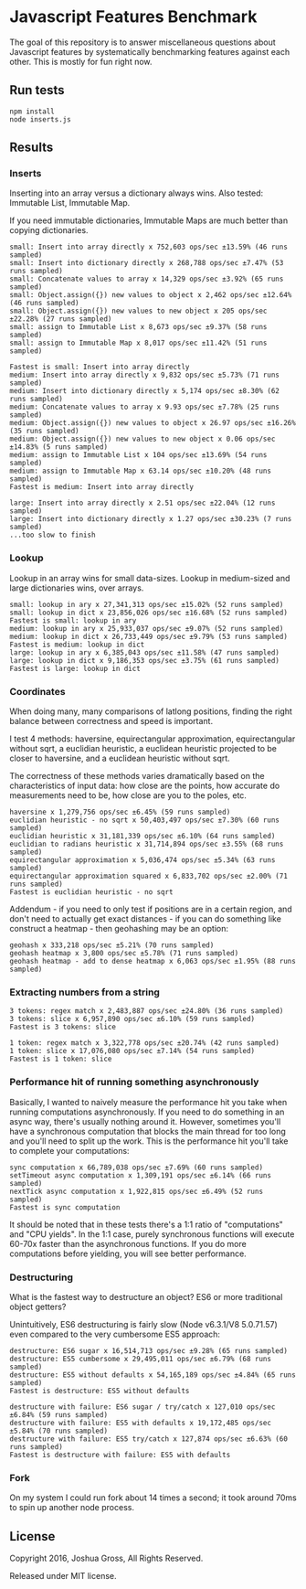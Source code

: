 # Javascript Features Benchmark

The goal of this repository is to answer miscellaneous questions about Javascript features by systematically benchmarking features against
each other. This is mostly for fun right now.

## Run tests
```shell
npm install
node inserts.js
```

## Results
### Inserts

Inserting into an array versus a dictionary always wins. Also tested: Immutable List, Immutable Map.

If you need immutable dictionaries, Immutable Maps are much better than copying dictionaries.

```
small: Insert into array directly x 752,603 ops/sec ±13.59% (46 runs sampled)
small: Insert into dictionary directly x 268,788 ops/sec ±7.47% (53 runs sampled)
small: Concatenate values to array x 14,329 ops/sec ±3.92% (65 runs sampled)
small: Object.assign({}) new values to object x 2,462 ops/sec ±12.64% (46 runs sampled)
small: Object.assign({}) new values to new object x 205 ops/sec ±22.28% (27 runs sampled)
small: assign to Immutable List x 8,673 ops/sec ±9.37% (58 runs sampled)
small: assign to Immutable Map x 8,017 ops/sec ±11.42% (51 runs sampled)
```

```
Fastest is small: Insert into array directly
medium: Insert into array directly x 9,832 ops/sec ±5.73% (71 runs sampled)
medium: Insert into dictionary directly x 5,174 ops/sec ±8.30% (62 runs sampled)
medium: Concatenate values to array x 9.93 ops/sec ±7.78% (25 runs sampled)
medium: Object.assign({}) new values to object x 26.97 ops/sec ±16.26% (35 runs sampled)
medium: Object.assign({}) new values to new object x 0.06 ops/sec ±14.83% (5 runs sampled)
medium: assign to Immutable List x 104 ops/sec ±13.69% (54 runs sampled)
medium: assign to Immutable Map x 63.14 ops/sec ±10.20% (48 runs sampled)
Fastest is medium: Insert into array directly
```

```
large: Insert into array directly x 2.51 ops/sec ±22.04% (12 runs sampled)
large: Insert into dictionary directly x 1.27 ops/sec ±30.23% (7 runs sampled)
...too slow to finish
```

### Lookup

Lookup in an array wins for small data-sizes. Lookup in medium-sized and large dictionaries wins, over arrays.

```
small: lookup in ary x 27,341,313 ops/sec ±15.02% (52 runs sampled)
small: lookup in dict x 23,856,026 ops/sec ±16.68% (52 runs sampled)
Fastest is small: lookup in ary
medium: lookup in ary x 25,933,037 ops/sec ±9.07% (52 runs sampled)
medium: lookup in dict x 26,733,449 ops/sec ±9.79% (53 runs sampled)
Fastest is medium: lookup in dict
large: lookup in ary x 6,385,043 ops/sec ±11.58% (47 runs sampled)
large: lookup in dict x 9,186,353 ops/sec ±3.75% (61 runs sampled)
Fastest is large: lookup in dict
```

### Coordinates

When doing many, many comparisons of latlong positions, finding the right balance between
correctness and speed is important.

I test 4 methods: haversine, equirectangular approximation, equirectangular without sqrt, a euclidian heuristic,
a euclidean heuristic projected to be closer to haversine, and a euclidean heuristic without sqrt.

The correctness of these methods varies dramatically based on the characteristics of input data: how close are the points,
how accurate do measurements need to be, how close are you to the poles, etc.

```
haversine x 1,279,756 ops/sec ±6.45% (59 runs sampled)
euclidian heuristic - no sqrt x 50,403,497 ops/sec ±7.30% (60 runs sampled)
euclidian heuristic x 31,181,339 ops/sec ±6.10% (64 runs sampled)
euclidian to radians heuristic x 31,714,894 ops/sec ±3.55% (68 runs sampled)
equirectangular approximation x 5,036,474 ops/sec ±5.34% (63 runs sampled)
equirectangular approximation squared x 6,833,702 ops/sec ±2.00% (71 runs sampled)
Fastest is euclidian heuristic - no sqrt
```

Addendum - if you need to only test if positions are in a certain region, and don't need to actually get exact
distances - if you can do something like construct a heatmap - then geohashing may be an option:

```
geohash x 333,218 ops/sec ±5.21% (70 runs sampled)
geohash heatmap x 3,800 ops/sec ±5.78% (71 runs sampled)
geohash heatmap - add to dense heatmap x 6,063 ops/sec ±1.95% (88 runs sampled)
```

### Extracting numbers from a string
```
3 tokens: regex match x 2,483,887 ops/sec ±24.80% (36 runs sampled)
3 tokens: slice x 6,957,890 ops/sec ±6.10% (59 runs sampled)
Fastest is 3 tokens: slice
```

```
1 token: regex match x 3,322,778 ops/sec ±20.74% (42 runs sampled)
1 token: slice x 17,076,080 ops/sec ±7.14% (54 runs sampled)
Fastest is 1 token: slice
```

### Performance hit of running something asynchronously

Basically, I wanted to naively measure the performance hit you take when
running computations asynchronously. If you need to do something in an async
way, there's usually nothing around it. However, sometimes you'll have a synchronous
computation that blocks the main thread for too long and you'll need to split up the work.
This is the performance hit you'll take to complete your computations:

```
sync computation x 66,789,038 ops/sec ±7.69% (60 runs sampled)
setTimeout async computation x 1,309,191 ops/sec ±6.14% (66 runs sampled)
nextTick async computation x 1,922,815 ops/sec ±6.49% (52 runs sampled)
Fastest is sync computation
```

It should be noted that in these tests there's a 1:1 ratio of "computations"
and "CPU yields". In the 1:1 case, purely synchronous functions will execute
60-70x faster than the asynchronous functions. If you do more computations before
yielding, you will see better performance.

### Destructuring

What is the fastest way to destructure an object? ES6 or more traditional object getters?

Unintuitively, ES6 destructuring is fairly slow (Node v6.3.1/V8 5.0.71.57) even compared to the
very cumbersome ES5 approach:

```
destructure: ES6 sugar x 16,514,713 ops/sec ±9.28% (65 runs sampled)
destructure: ES5 cumbersome x 29,495,011 ops/sec ±6.79% (68 runs sampled)
destructure: ES5 without defaults x 54,165,189 ops/sec ±4.84% (65 runs sampled)
Fastest is destructure: ES5 without defaults
```

```
destructure with failure: ES6 sugar / try/catch x 127,010 ops/sec ±6.84% (59 runs sampled)
destructure with failure: ES5 with defaults x 19,172,485 ops/sec ±5.84% (70 runs sampled)
destructure with failure: ES5 try/catch x 127,874 ops/sec ±6.63% (60 runs sampled)
Fastest is destructure with failure: ES5 with defaults
```

### Fork
On my system I could run fork about 14 times a second; it took around 70ms to spin up another node process.

## License
Copyright 2016, Joshua Gross, All Rights Reserved.

Released under MIT license.
